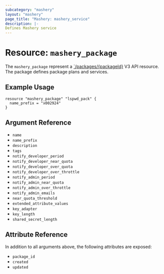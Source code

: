 ```yaml
---
subcategory: "mashery"
layout: "mashery"
page_title: "Mashery: mashery_service"
description: |-
Defines Mashery service
---
```


# Resource: `mashery_package`

The `mashery_package` represent a [`/packages/{packageId}](https://developer.mashery.com/docs/read/mashery_api/30/resources/packages)
V3 API resource. The package defines package plans and services.

## Example Usage

```hcl
resource "mashery_package" "lspwd_pack" {
  name_prefix = "x002924"
}
```

## Argument Reference

* `name`
* `name_prefix`
* `description`
* `tags`
* `notify_developer_period`
* `notify_developer_near_quota`
* `notify_developer_over_quota`
* `notify_developer_over_throttle`
* `notify_admin_period`
* `notify_admin_near_quota`
* `notify_admin_over_throttle`
* `notify_admin_emails`
* `near_quota_threshold`
* `extended_attribute_values`
* `key_adapter`
* `key_length`
* `shared_secret_length`

## Attribute Reference

In addition to all arguments above, the following attributes are exposed:

* `package_id`
* `created`
* `updated`